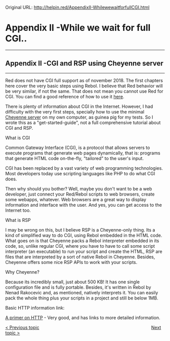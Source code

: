 Original URL: <http://helpin.red/AppendixII-WhilewewaitforfullCGI.html>

# Appendix II -While we wait for full CGI..

* * *

## Appendix II -CGI and RSP using Cheyenne server

* * *

Red does not have CGI full support as of november 2018. The first chapters here cover the very basic steps using Rebol. I believe that Red behavior will be very similar, if not the same. That does not mean you cannot use Red for CGI. You can find a good reference of how to use it [here](https://github.com/red/red/wiki/%5BDOC%5D-Using-Red-as-CGI).

There is plenty of information about CGI in the Internet. However, I had difficulty with the very first steps, specially how to use the minimal [Cheyenne server](https://www.cheyenne-server.org/) on my own computer, as guinea pig for my tests. So I wrote this as a "get-started-guide", not a full comprehensive tutorial about CGI and RSP.

What is CGI

Common Gateway Interface (CGI), is a protocol that allows servers to execute programs that generate web pages dynamically, that is: programs that generate HTML code on-the-fly, "tailored" to the user's input.

CGI has been replaced by a vast variety of web programming technologies. Most developers today use scripting languages like PHP to do what CGI does.

Then why should you bother? Well, maybe you don't want to be a web developer, just connect your Red/Rebol scripts to web browsers, create some webapps, whatever. Web browsers are a great way to display information and interface with the user. And yes, you can get access to the Internet too.

What is RSP

I may be wrong on this, but I believe RSP is a Cheyenne-only thing. Its a kind of simplified way to do CGI, using Rebol embedded in the HTML code. What goes on is that Cheyenne packs a Rebol interpreter embedded in its code, so, unlike regular CGI, where you have to have to call some script interpreter (an executable) to run your script and create the HTML, RSP are files that are interpreted by a sort of native Rebol in Cheyenne. Besides, Cheyenne offers some nice RSP APIs to work with your scripts.

Why Cheyenne?

Because its incredibly small, just about 500 KB! It has one single configuration file and is fully portable. Besides, it's written in Rebol by Nenad Rakocevic and, as mentioned, natively interprets it. You can easily pack the whole thing plus your scripts in a project and still be below 1MB.

Basic HTTP information link:

[A primer on HTTP](https://medium.com/douglas-matoso-english/http-primer-for-frontend-developers-f091a2070637) - Very good, and has links to more detailed information.

[&lt; Previous topic](http://helpin.red/AppendixI-Whilewewaitforserialpo.html)                                                                                          [Next topic &gt;](http://helpin.red/InstallingandconfiguringCheyenn1.html)
